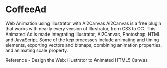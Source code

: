 # CoffeeAd

Web Animation using Illustrator with Ai2Canvas
Ai2Canvas is a free plugin that works with nearly every version of Illustrator, from CS3 to CC. This Animated Ad is made integrating 
Illustrator, Ai2Canvas, Photoshop, HTML and JavaScript. Some of the kep processes include animating and timing elements, exporting 
vectors and bitmaps, combining animation properties, and animating scale property.

Reference - Design the Web: Illustrator to Animated HTML5 Canvas
